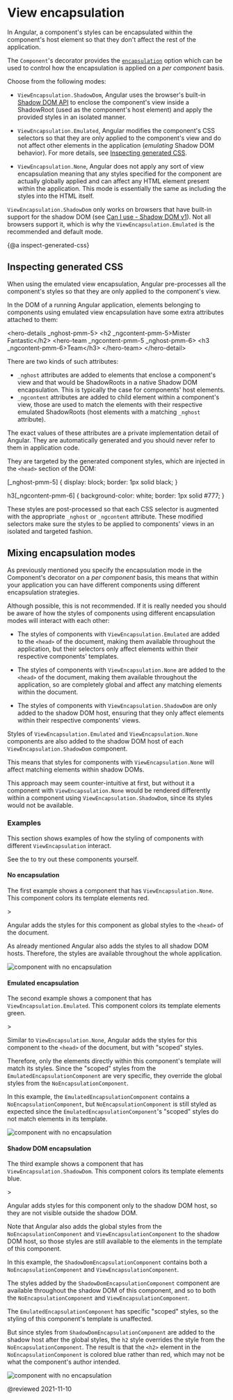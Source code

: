 # View encapsulation

In Angular, a component's styles can be encapsulated within the component's host element so that they don't affect the rest of the application.

The `Component`'s decorator provides the [`encapsulation`](api/core/Component#encapsulation) option which can be used to control how the encapsulation is applied on a _per component_ basis.

Choose from the following modes:

- `ViewEncapsulation.ShadowDom`, Angular uses the browser's built-in [Shadow DOM API](https://developer.mozilla.org/en-US/docs/Web/Web_Components/Shadow_DOM) to enclose the component's view inside a ShadowRoot (used as the component's host element) and apply the provided styles in an isolated manner.

- `ViewEncapsulation.Emulated`, Angular modifies the component's CSS selectors so that they are only applied to the component's view and do not affect other elements in the application (_emulating_ Shadow DOM behavior). For more details, see [Inspecting generated CSS](guide/view-encapsulation#inspect-generated-css).

- `ViewEncapsulation.None`, Angular does not apply any sort of view encapsulation meaning that any styles specified
  for the component are actually globally applied and can affect any HTML element present within the application.
  This mode is essentially the same as including the styles into the HTML itself.

<div class="alert is-important">

  `ViewEncapsulation.ShadowDom` only works on browsers that have built-in support
  for the shadow DOM (see [Can I use - Shadow DOM v1](https://caniuse.com/shadowdomv1)).
  Not all browsers support it, which is why the `ViewEncapsulation.Emulated` is the recommended and default mode.

</div>


{@a inspect-generated-css}

## Inspecting generated CSS

When using the emulated view encapsulation, Angular pre-processes all the component's styles so that they are only applied to the component's view.

In the DOM of a running Angular application, elements belonging to components using emulated view encapsulation have some extra attributes attached to them:

<code-example format="html" language="html">
&lt;hero-details _nghost-pmm-5>
  &lt;h2 _ngcontent-pmm-5>Mister Fantastic&lt;/h2>
  &lt;hero-team _ngcontent-pmm-5 _nghost-pmm-6>
    &lt;h3 _ngcontent-pmm-6>Team&lt;/h3>
  &lt;/hero-team>
&lt;/hero-detail>
</code-example>

There are two kinds of such attributes:

- `_nghost` attributes are added to elements that enclose a component's view and that would be ShadowRoots in a native Shadow DOM encapsulation. This is typically the case for components' host elements.
- `_ngcontent` attributes are added to child element within a component's view, those are used to match the elements with their respective emulated ShadowRoots (host elements with a matching `_nghost` attribute).

The exact values of these attributes are a private implementation detail of Angular. They are automatically generated and you should never refer to them in application code.

They are targeted by the generated component styles, which are injected in the `<head>` section of the DOM:

<code-example format="css" language="css">
[_nghost-pmm-5] {
  display: block;
  border: 1px solid black;
}

h3[_ngcontent-pmm-6] {
  background-color: white;
  border: 1px solid #777;
}
</code-example>

These styles are post-processed so that each CSS selector is augmented with the appropriate `_nghost` or `_ngcontent` attribute. These modified selectors make sure the styles to be applied to components' views in an isolated and targeted fashion.

## Mixing encapsulation modes

As previously mentioned you specify the encapsulation mode in the Component's decorator on a _per component_ basis, this means that within your application you can have different components using different encapsulation strategies.

Although possible, this is not recommended. If it is really needed you should be aware of how the styles of components using different encapsulation modes will interact with each other:

- The styles of components with `ViewEncapsulation.Emulated` are added to the `<head>` of the document, making them available throughout the application, but their selectors only affect elements within their respective components' templates.

- The styles of components with `ViewEncapsulation.None` are added to the `<head>` of the document, making them available throughout the application, so are completely global and affect any matching elements within the document.

- The styles of components with `ViewEncapsulation.ShadowDom` are only added to the shadow DOM host, ensuring that they only affect elements within their respective components' views.

<div class="alert is-helpful">

  Styles of `ViewEncapsulation.Emulated` and `ViewEncapsulation.None` components are also added to the shadow DOM host of each `ViewEncapsulation.ShadowDom` component.

  This means that styles for components with `ViewEncapsulation.None` will affect matching elements within shadow DOMs.

  This approach may seem counter-intuitive at first, but without it a component with `ViewEncapsulation.None` would be rendered differently within a component using `ViewEncapsulation.ShadowDom`, since its styles would not be available.

</div>

### Examples

This section shows examples of how the styling of components with different `ViewEncapsulation` interact.

See the <live-example noDownload></live-example> to try out these components yourself.

#### No encapsulation

The first example shows a component that has `ViewEncapsulation.None`. This component colors its template elements red.

<code-example path="view-encapsulation/src/app/no-encapsulation.component.ts" header="src/app/no-encapsulation.component.ts"></code-example>>

Angular adds the styles for this component as global styles to the `<head>` of the document.

As already mentioned Angular also adds the styles to all shadow DOM hosts. Therefore, the styles are available throughout the whole application.

<img src="generated/images/guide/view-encapsulation/no-encapsulation.png" alt="component with no encapsulation">

#### Emulated encapsulation

The second example shows a component that has `ViewEncapsulation.Emulated`. This component colors its template elements green.

<code-example path="view-encapsulation/src/app/emulated-encapsulation.component.ts" header="src/app/emulated-encapsulation.component.ts"></code-example>>

Similar to `ViewEncapsulation.None`, Angular adds the styles for this component to the `<head>` of the document, but with "scoped" styles.

Therefore, only the elements directly within this component's template will match its styles.
Since the "scoped" styles from the `EmulatedEncapsulationComponent` are very specific, they override the global styles from the `NoEncapsulationComponent`.

In this example, the `EmulatedEncapsulationComponent` contains a `NoEncapsulationComponent`, but `NoEncapsulationComponent` is still styled as expected since the `EmulatedEncapsulationComponent`'s "scoped" styles do not match elements in its template.

<img src="generated/images/guide/view-encapsulation/emulated-encapsulation.png" alt="component with no encapsulation">

#### Shadow DOM encapsulation

The third example shows a component that has `ViewEncapsulation.ShadowDom`. This component colors its template elements blue.

<code-example path="view-encapsulation/src/app/shadow-dom-encapsulation.component.ts" header="src/app/shadow-dom-encapsulation.component.ts"></code-example>>

Angular adds styles for this component only to the shadow DOM host, so they are not visible outside the shadow DOM.

Note that Angular also adds the global styles from the `NoEncapsulationComponent` and `ViewEncapsulationComponent` to the shadow DOM host, so those styles are still available to the elements in the template of this component.

In this example, the `ShadowDomEncapsulationComponent` contains both a `NoEncapsulationComponent` and `ViewEncapsulationComponent`.

The styles added by the `ShadowDomEncapsulationComponent` component are available throughout the shadow DOM of this component, and so to both the `NoEncapsulationComponent` and `ViewEncapsulationComponent`.

The `EmulatedEncapsulationComponent` has specific "scoped" styles, so the styling of this component's template is unaffected.

But since styles from `ShadowDomEncapsulationComponent` are added to the shadow host after the global styles, the `h2` style overrides the style from the `NoEncapsulationComponent`.
The result is that the `<h2>` element in the `NoEncapsulationComponent` is colored blue rather than red, which may not be what the component's author intended.

<img src="generated/images/guide/view-encapsulation/shadow-dom-encapsulation.png" alt="component with no encapsulation">

@reviewed 2021-11-10
